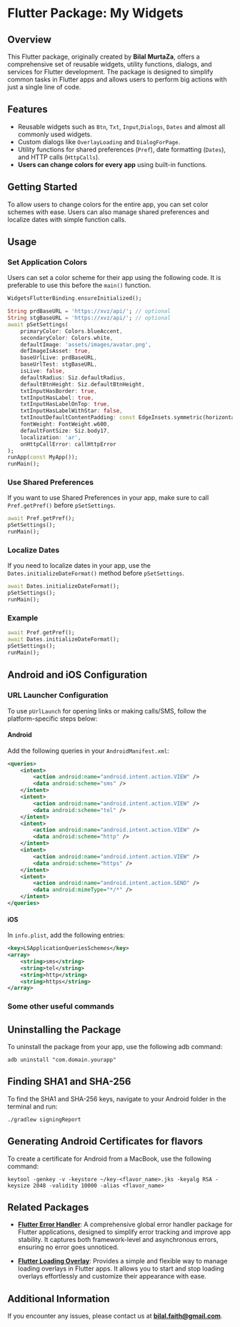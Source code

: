 
# Flutter Package: My Widgets

## Overview
This Flutter package, originally created by **Bilal MurtaZa**, offers a comprehensive set of reusable widgets, utility functions, dialogs, and services for Flutter development. The package is designed to simplify common tasks in Flutter apps and allows users to perform big actions with just a single line of code.

## Features
- Reusable widgets such as `Btn`, `Txt`, `Input`,`Dialogs`, `Dates` and almost all commonly used widgets. 
- Custom dialogs like `OverlayLoading` and `DialogForPage`.
- Utility functions for shared preferences (`Pref`), date formatting (`Dates`), and HTTP calls (`HttpCalls`).
- **Users can change colors for every app** using built-in functions.

## Getting Started

To allow users to change colors for the entire app, you can set color schemes with ease. Users can also manage shared preferences and localize dates with simple function calls.

## Usage

### Set Application Colors
Users can set a color scheme for their app using the following code. It is preferable to use this before the `main()` function.
```dart
WidgetsFlutterBinding.ensureInitialized();

String prdBaseURL = 'https://xvz/api/'; // optional
String stgBaseURL = 'https://xvz/api/'; // optional
await pSetSettings(
    primaryColor: Colors.blueAccent,
    secondaryColor: Colors.white,
    defaultImage: 'assets/images/avatar.png',
    defImageIsAsset: true,
    baseUrlLive: prdBaseURL,
    baseUrlTest: stgBaseURL,
    isLive: false,
    defaultRadius: Siz.defaultRadius,
    defaultBtnHeight: Siz.defaultBtnHeight,
    txtInputHasBorder: true,
    txtInputHasLabel: true,
    txtInputHasLabelOnTop: true,
    txtInputHasLabelWithStar: false,
    txtInoutDefaultContentPadding: const EdgeInsets.symmetric(horizontal: 10),
    fontWeight: FontWeight.w600,
    defaultFontSize: Siz.body17,
    localization: 'ar',
    onHttpCallError: callHttpError
);
runApp(const MyApp());
runMain();
```

### Use Shared Preferences
If you want to use Shared Preferences in your app, make sure to call `Pref.getPref()` before `pSetSettings`.
```dart
await Pref.getPref();
pSetSettings();
runMain();
```

### Localize Dates
If you need to localize dates in your app, use the `Dates.initializeDateFormat()` method before `pSetSettings`.
```dart
await Dates.initializeDateFormat();
pSetSettings();
runMain();
```

### Example
```dart
await Pref.getPref();
await Dates.initializeDateFormat();
pSetSettings();
runMain();
```

## Android and iOS Configuration

### URL Launcher Configuration
To use `pUrlLaunch` for opening links or making calls/SMS, follow the platform-specific steps below:

#### Android
Add the following queries in your `AndroidManifest.xml`:
```xml
<queries>
    <intent>
        <action android:name="android.intent.action.VIEW" />
        <data android:scheme="sms" />
    </intent>
    <intent>
        <action android:name="android.intent.action.VIEW" />
        <data android:scheme="tel" />
    </intent>
    <intent>
        <action android:name="android.intent.action.VIEW" />
        <data android:scheme="http" />
    </intent>
    <intent>
        <action android:name="android.intent.action.VIEW" />
        <data android:scheme="https" />
    </intent>
    <intent>
        <action android:name="android.intent.action.SEND" />
        <data android:mimeType="*/*" />
    </intent>
</queries>
```

#### iOS
In `info.plist`, add the following entries:
```xml
<key>LSApplicationQueriesSchemes</key>
<array>
    <string>sms</string>
    <string>tel</string>
    <string>http</string>
    <string>https</string>
</array>
```

### Some other useful commands

## Uninstalling the Package
To uninstall the package from your app, use the following adb command:
```
adb uninstall "com.domain.yourapp"
```

## Finding SHA1 and SHA-256
To find the SHA1 and SHA-256 keys, navigate to your Android folder in the terminal and run:
```
./gradlew signingReport
```

## Generating Android Certificates for flavors 
To create a certificate for Android from a MacBook, use the following command:
```
keytool -genkey -v -keystore ~/key-<flavor_name>.jks -keyalg RSA -keysize 2048 -validity 10000 -alias <flavor_name>
```

## Related Packages

- **[Flutter Error Handler](https://pub.dev/packages/flutter_error_handler)**: A comprehensive global error handler package for Flutter applications, designed to simplify error tracking and improve app stability. It captures both framework-level and asynchronous errors, ensuring no error goes unnoticed.

- **[Flutter Loading Overlay](https://pub.dev/packages/flutter_loading_overlay)**: Provides a simple and flexible way to manage loading overlays in Flutter apps. It allows you to start and stop loading overlays effortlessly and customize their appearance with ease.

## Additional Information
If you encounter any issues, please contact us at **bilal.faith@gmail.com**.
